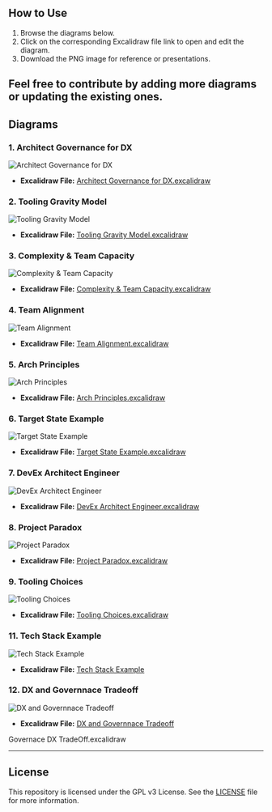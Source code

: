 ## How to Use

1. Browse the diagrams below.
2. Click on the corresponding Excalidraw file link to open and edit the diagram.
3. Download the PNG image for reference or presentations.

Feel free to contribute by adding more diagrams or updating the existing ones.
---

## Diagrams

### 1. Architect Governance for DX
![Architect Governance for DX](./Architect%20Governace%20for%20DX.png "Architect Governance for DX - Governance structure for Developer Experience")
- **Excalidraw File:** [Architect Governance for DX.excalidraw](./Architect%20Governace%20for%20DX.excalidraw)
  
### 2. Tooling Gravity Model
![Tooling Gravity Model](./Tooling%20Gravity%20Model.png "Tooling Gravity Model - Model illustrating the gravitational pull of certain tools within an organization")
- **Excalidraw File:** [Tooling Gravity Model.excalidraw](./Tooling%20Gravity%20Model.excalidraw)
  
### 3. Complexity & Team Capacity
![Complexity & Team Capacity](./Complexity%20&%20team%20Capacity.png "Complexity & Team Capacity - Diagram illustrating the relationship between complexity and team capacity")
- **Excalidraw File:** [Complexity & Team Capacity.excalidraw](./Complexity%20&%20team%20Capacity.excalidraw)

### 4. Team Alignment
![Team Alignment](./Team%20Alignment.png "Team Alignment - Diagram showing team alignment strategies")
- **Excalidraw File:** [Team Alignment.excalidraw](./Team%20Alignment.excalidraw)
  
### 5. Arch Principles
![Arch Principles](./Arch%20principles.png "Arch Principles - Architectural principles and guidelines")
- **Excalidraw File:** [Arch Principles.excalidraw](./Arch%20Principles.excalidraw)

### 6. Target State Example
![Target State Example](./Target%20State%20Example.png "Target State Example - Example of a target state architecture")
- **Excalidraw File:** [Target State Example.excalidraw](./Target%20State%20Example.excalidraw)

### 7. DevEx Architect Engineer
![DevEx Architect Engineer](./DevEx%20Architect%20Engineer.png "DevEx Architect Engineer - Role and responsibilities of a Developer Experience Architect Engineer")
- **Excalidraw File:** [DevEx Architect Engineer.excalidraw](./DevEx%20Architect%20Engineer.excalidraw)

### 8. Project Paradox
![Project Paradox](./project%20paradox.png "Project Paradox - Diagram explaining the project paradox in software development")
- **Excalidraw File:** [Project Paradox.excalidraw](./project%20paradox.excalidraw)

### 9. Tooling Choices
![Tooling Choices](./Tooling%20Choices.png "Tooling Choices - Decision framework for choosing tools")
- **Excalidraw File:** [Tooling Choices.excalidraw](./Tooling%20Choices.excalidraw)

### 11. Tech Stack Example
![Tech Stack Example](./Tech%20Stack%20Example.png "Tech Stacks - creativity through constraint")
- **Excalidraw File:** [Tech Stack Example](./Tech%20Stack%20Example.excalidraw)


### 12. DX and Governnace Tradeoff
![DX and Governnace Tradeoff](./Governace%20DX%20TradeOff.png "DX and Governnace Tradeoff")
- **Excalidraw File:** [DX and Governnace Tradeoff](./Governace%20DX%20TradeOff.excalidraw)

Governace DX TradeOff.excalidraw


---

## License

This repository is licensed under the GPL v3 License. See the [LICENSE](./LICENSE) file for more information.



